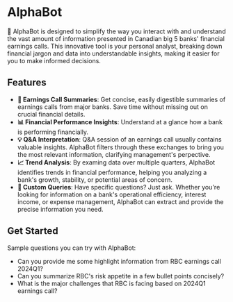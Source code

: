 # AlphaBot

🤖 AlphaBot is designed to simplify the way you interact with and understand the vast amount of information presented in Canadian big 5 banks' financial earnings calls. This innovative tool is your personal analyst, breaking down financial jargon and data into understandable insights, making it easier for you to make informed decisions.

## Features

- **🚀 Earnings Call Summaries**: Get concise, easily digestible summaries of earnings calls from major banks. Save time without missing out on crucial financial details.
- **📊 Financial Performance Insights**: Understand at a glance how a bank is performing financially.
- **💡 Q&A Interpretation**: Q&A session of an earnings call usually contains valuable insights. AlphaBot filters through these exchanges to bring you the most relevant information, clarifying management's perpective.
- **📈 Trend Analysis**: By examing data over multiple quarters, AlphaBot identifies trends in financial performance, helping you analyzing a bank's growth, stability, or potential areas of concern.
- **🔎 Custom Queries**: Have specific questions? Just ask. Whether you're looking for information on a bank's operational efficiency, interest income, or expense management, AlphaBot can extract and provide the precise information you need.

## Get Started
Sample questions you can try with AlphaBot:

- Can you provide me some highlight information from RBC earnings call 2024Q1?
- Can you summarize RBC's risk appetite in a few bullet points concisely?
- What is the major challenges that RBC is facing based on 2024Q1 earnings call?
